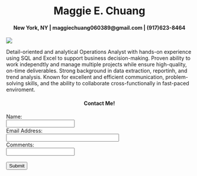 <!DOCTYPE html>
<html>
<head>
<style>
  body{
    background-color: lightred;
}
  h1{
    text-align: center;}
  h4{
    text-align: center;}
  comments&quot{
    height:50px; width:200px;"}
</style>
</head>
  
<body>
<title>Maggie E. Chuang</title>
<h1>Maggie E. Chuang</h1>
<h4>New York, NY | maggiechuang060389@gmail.com | (917)623-8464</h4>
<img src="chinchilla.jpg">
<p>Detail-oriented and analytical Operations Analyst with hands-on experience using SQL and Excel to support business decision-making. Proven ability to work independtly and manage multiple projects while ensure high-quality, on-time deliverables. Strong background in data extraction, reportinh, and trend analysis. Known for excellent and efficient communication, problem-solving skills, and the ability to collaborate cross-functionally in fast-paced enviroment.</p>
<h4>Contact Me!</h4>
<form action="https://formsubmit.co/maggiechuang060389@gmail.com" method="POST">
<label for="name">Name:</label><br>
<input type="text" id="name" name="name" value=""><br>
<label for="email">Email Address:</label><br>
<input type="email" id="email" name="email" value="" size="35"><br>
<lable for="comments">Comments:</lable><br>
<input type="text" id="comments&quot;" name="comments" vales="" class = "input-box"><br><br>
<input type="submit" value="Submit">
</form>

</body>
</html>
